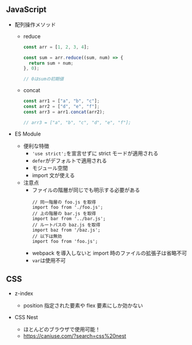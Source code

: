 ## JavaScript

- 配列操作メソッド

  - reduce

    ```js
    const arr = [1, 2, 3, 4];

    const sum = arr.reduce((sum, num) => {
      return sum + num;
    }, 0);

    // 0はsumの初期値
    ```

  - concat

    ```js
    const arr1 = ["a", "b", "c"];
    const arr2 = ["d", "e", "f"];
    const arr3 = arr1.concat(arr2);

    // arr3 = ["a", "b", "c", "d", "e", "f"];
    ```

- ES Module
  - 便利な特徴
    - `'use strict';`を宣言せずに strict モードが適用される
    - `defer`がデフォルトで適用される
    - モジュール空間
    - import 文が使える
  - 注意点
    - ファイルの階層が同じでも明示する必要がある
      ```
      // 同一階層の foo.js を取得
      import foo from './foo.js';
      // 上の階層の bar.js を取得
      import bar from '../bar.js';
      // ルートパスの baz.js を取得
      import baz from '/baz.js';
      // 以下は無効
      import foo from 'foo.js';
      ```
    - webpack を導入しないと import 時のファイルの拡張子は省略不可
    - `var`は使用不可

## CSS

- z-index

  - position 指定された要素や flex 要素にしか効かない

- CSS Nest
  - ほとんどのブラウザで使用可能！
  - https://caniuse.com/?search=css%20nest
